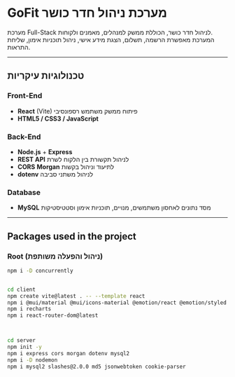 # GoFit מערכת ניהול חדר כושר

מערכת Full-Stack לניהול חדר כושר, הכוללת ממשק למנהלים, מאמנים ולקוחות.  
המערכת מאפשרת הרשמה, תשלום, הצגת מידע אישי, ניהול תוכניות אימון, שליחת התראות.

---

## טכנולוגיות עיקריות

### Front-End
- **React** (Vite)  פיתוח ממשק משתמש רספונסיבי
- **HTML5 / CSS3 / JavaScript**

### Back-End
- **Node.js** + **Express**
- **REST API** לניהול תקשורת בין הלקוח לשרת
- **CORS** **Morgan** לתיעוד וניהול בקשות
- **dotenv** לניהול משתני סביבה

### Database
- **MySQL**  מסד נתונים לאחסון משתמשים, מנויים, תוכניות אימון וסטטיסטיקות

---

## Packages used in the project

### Root (ניהול והפעלה משותפת)
```bash
npm i -D concurrently


cd client
npm create vite@latest . -- --template react
npm i @mui/material @mui/icons-material @emotion/react @emotion/styled
npm i recharts
npm i react-router-dom@latest



cd server
npm init -y
npm i express cors morgan dotenv mysql2
npm i -D nodemon
npm i mysql2 slashes@2.0.0 md5 jsonwebtoken cookie-parser